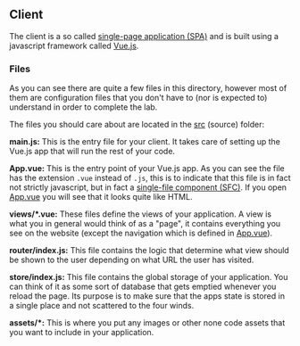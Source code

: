 ## Client

The client is a so called [single-page application (SPA)](https://en.wikipedia.org/wiki/Single-page_application/) and is built using a javascript framework called [Vue.js](https://vuejs.org/).

### Files

As you can see there are quite a few files in this directory, however most of them are configuration files that you don't have to (nor is expected to) understand in order to complete the lab.

The files you should care about are located in the [src](./src/) (source) folder:

**main.js:** This is the entry file for your client. It takes care of setting up the Vue.js app that will run the rest of your code.

**App.vue:** This is the entry point of your Vue.js app. As you can see the file has the extension `.vue` instead of `.js`, this is to indicate that this file is in fact not strictly javascript, but in fact a [single-file component (SFC)](https://vuejs.org/guide/scaling-up/sfc.html/). If you open [App.vue](./src/App.vue) you will see that it looks quite like HTML.

**views/\*.vue:** These files define the views of your application. A view is what you in general would think of as a "page", it contains everything you see on the website (except the navigation which is defined in [App.vue](./src/App.vue)).

**router/index.js:** This file contains the logic that determine what view should be shown to the user depending on what URL the user has visited.

**store/index.js:** This file contains the global storage of your application. You can think of it as some sort of database that gets emptied whenever you reload the page. Its purpose is to make sure that the apps state is stored in a single place and not scattered to the four winds.

**assets/\*:** This is where you put any images or other none code assets that you want to include in your application.
